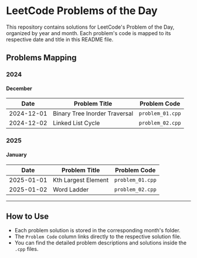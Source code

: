 # LeetCode Problems of the Day

This repository contains solutions for LeetCode's Problem of the Day, organized by year and month. Each problem's code is mapped to its respective date and title in this README file.

## Problems Mapping

### 2024
#### December
| Date       | Problem Title            | Problem Code   |
|------------|--------------------------|----------------|
| 2024-12-01 | Binary Tree Inorder Traversal | `problem_01.cpp` |
| 2024-12-02 | Linked List Cycle        | `problem_02.cpp` |

### 2025
#### January
| Date       | Problem Title            | Problem Code   |
|------------|--------------------------|----------------|
| 2025-01-01 | Kth Largest Element     | `problem_01.cpp` |
| 2025-01-02 | Word Ladder             | `problem_02.cpp` |

---

## How to Use
- Each problem solution is stored in the corresponding month's folder.
- The `Problem Code` column links directly to the respective solution file.
- You can find the detailed problem descriptions and solutions inside the `.cpp` files.
